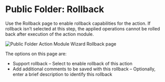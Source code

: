 # Public Folder: Rollback

Use the Rollback page to enable rollback capabilities for the action. If rollback isn’t selected at
this step, the applied operations cannot be rolled back after execution of the action module.

![Public Folder Action Module Wizard Rollback page](/img/product_docs/accessanalyzer/11.6/admin/action/filesystem/rollback.webp)

The options on this page are:

- Support rollback – Select to enable rollback of this action
- Add additional comments to be saved with this rollback – Optionally, enter a brief description to
  identify this rollback
